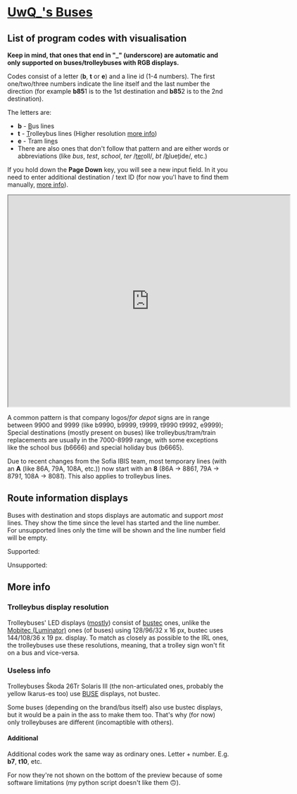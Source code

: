 # [UwQ_'s Buses](https://steamcommunity.com/sharedfiles/filedetails/?id=3355235212)

## List of program codes with visualisation
**Keep in mind, that ones that end in "_" (underscore) are automatic and only supported on buses/trolleybuses with RGB displays.**

Codes consist of a letter (**b**, **t** or **e**) and a line id (1-4 numbers). The first one/two/three numbers indicate the line itself and the last number the direction (for example **b85**1 is to the 1st destination and **b85**2 is to the 2nd destination).

The letters are:
- **b** - <ins>B</ins>us lines
- **t** - <ins>T</ins>rolleybus lines (Higher resolution [more info](#more-info))
- **e** - Tram lin<ins>e</ins>s
- There are also ones that don't follow that pattern and are either words or abbreviations (like *bus*, *test*, *school*, *ter* /<ins>ter</ins>oll/, *bt* /<ins>b</ins>lue<ins>t</ins>ide/, etc.)

If you hold down the **Page Down** key, you will see a new input field. In it you need to enter additional destination / text ID (for now you'l have to find them manually, [more info](#additional)).

<!-- Ones that start with "**s_**" will display text only on the front display while the others will only display the line number. -->

<iframe src="https://drive.google.com/file/d/1jkxPLIEW_YRySjPAC7d0Y7V2lbm7i9Xc/preview" width="640" height="480"></iframe>

A common pattern is that company logos/*for depot* signs are in range between 9900 and 9999 (like b9990, b9999, t9999, t9990 t9992, e9999); Special destinations (mostly present on buses) like trolleybus/tram/train replacements are usually in the 7000-8999 range, with some exceptions like the school bus (b6666) and special holiday bus (b6665).

Due to recent changes from the Sofia IBIS team, most temporary lines (with an **A** (like 86A, 79A, 108A, etc.)) now start with an **8** (86A -> 886*1*, 79A -> 879*1*, 108A -> 808*1*). This also applies to trolleybus lines.

## Route information displays

Buses with destination and stops displays are automatic and support *most* lines. They show the time since the level has started and the line number. For unsupported lines only the time will be shown and the line number field will be empty.

Supported:
<img scr="https://uwq-official.github.io/game-stuff/teardown/mods/uwq-buses/sup.png" width="400">

Unsupported:
<img scr="https://uwq-official.github.io/game-stuff/teardown/mods/uwq-buses/uns.png" width="400">

## More info
### Trolleybus display resolution
Trolleybuses' LED displays ([mostly](#useless-info)) consist of [bustec](https://bustec.eu/en/) ones, unlike the [Mobitec (Luminator)](https://www.luminator.com/en-uk/products/on-board-destination-displays.html) ones (of buses) using 128/96/32 x 16 px, bustec uses 144/108/36 x 19 px. display. To match as closely as possible to the IRL ones, the trolleybuses use these resolutions, meaning, that a trolley sign won't fit on a bus and vice-versa.

### Useless info
Trolleybuses Škoda 26Tr Solaris III (the non-articulated ones, probably the yellow Ikarus-es too) use [BUSE](https://www.buse.cz/en) displays, not bustec.

Some buses (depending on the brand/bus itself) also use bustec displays, but it would be a pain in the ass to make them too. That's why (for now) only trolleybuses are different (incomaptible with others).

#### Additional
Additional codes work the same way as ordinary ones. Letter + number.
E.g. **b7**, **t10**, etc.

For now they're not shown on the bottom of the preview because of some software limitations (my python script doesn't like them 🙃).